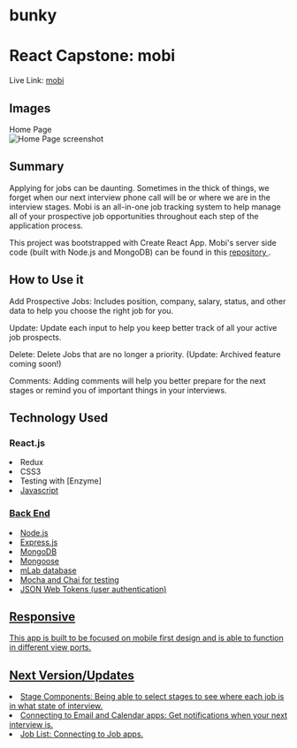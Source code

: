 # bunky
<h1>React Capstone: mobi</h1>

Live Link: <a href="https://mobi.netlify.com/"> mobi </a>

<h2>Images</h2>
<div>Home Page </div>
<img src="./public/imgs/home_page.png" alt="Home Page screenshot">


<h2>Summary</h2>
<p>Applying for jobs can be daunting. Sometimes in the thick of things, we forget when our next interview phone call will be or where we are in the interview stages. Mobi is an all-in-one job tracking system to help manage all of your prospective job opportunities throughout each step of the application process.</p>

<p>This project was bootstrapped with Create React App. Mobi's server side code (built with Node.js and MongoDB) can be found in this <a href="https://github.com/mikeramz86/project-dante"> repository </a>.</p>

<h2> How to Use it</h2>
<p> Add Prospective Jobs: Includes position, company, salary, status, and other data to help you choose the right job for you. </p>
<p> Update: Update each input to help you keep better track of all your active job prospects.</p>
<p> Delete: Delete Jobs that are no longer a priority. (Update: Archived feature coming soon!)</p>
<p> Comments: Adding comments will help you better prepare for the next stages or remind you of important things in your interviews.</p>

<h2> Technology Used</h2>
<h3>React.js</h3>
<li> Redux</li>
<li> CSS3 </li>
<li>Testing with [Enzyme]<a href="http://airbnb.io/enzyme/docs/api/"></li>
<li>Javascript</li>

<h3>Back End</h3>
<li>Node.js</li>
<li>Express.js</li>
<li>MongoDB</li>
<li>Mongoose</li>
<li>mLab database</li>
<li>Mocha and Chai for testing</li>
<li> JSON Web Tokens (user authentication) </li>

<h2>Responsive</h2>
<p>This app is built to be focused on mobile first design and is able to function in different view ports.</p>

<h2>Next Version/Updates</h2>
<li>Stage Components: Being able to select stages to see where each job is in what state of interview.</li>
<li>Connecting to Email and Calendar apps: Get notifications when your next interview is.</li>
<li>Job List: Connecting to Job apps.</li>
